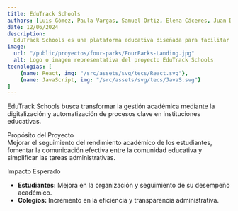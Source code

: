 ```yaml
---
title: EduTrack Schools
authors: [Luis Gómez, Paula Vargas, Samuel Ortiz, Elena Cáceres, Juan Delgado]
date: 12/06/2024
description:
  EduTrack Schools es una plataforma educativa diseñada para facilitar la gestión académica y administrativa en colegios. Incluye módulos para seguimiento de estudiantes, generación de reportes de rendimiento, planificación de clases y comunicación entre padres, profesores y estudiantes.
image:
  url: "/public/proyectos/four-parks/FourParks-Landing.jpg"
  alt: Logo o imagen representativa del proyecto EduTrack Schools
tecnologias: [
    {name: React, img: "/src/assets/svg/tecs/React.svg"},
    {name: JavaScript, img: "/src/assets/svg/tecs/JavaS.svg"}
]
---
```


EduTrack Schools busca transformar la gestión académica mediante la digitalización y automatización de procesos clave en instituciones educativas.

Propósito del Proyecto  
Mejorar el seguimiento del rendimiento académico de los estudiantes, fomentar la comunicación efectiva entre la comunidad educativa y simplificar las tareas administrativas.

Impacto Esperado  
- **Estudiantes:** Mejora en la organización y seguimiento de su desempeño académico.  
- **Colegios:** Incremento en la eficiencia y transparencia administrativa.  

